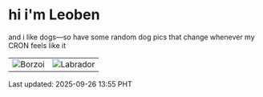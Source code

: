 # hi i'm Leoben

and i like dogs—so have some random dog pics that change whenever my CRON feels like it

|  |  |
|--------|----------|
| ![Borzoi](https://random-dog-vercel.vercel.app/api/random-borzoi?v=1758866112) | ![Labrador](https://random-dog-vercel.vercel.app/api/random-labrador?v=1758866112) |

Last updated: 2025-09-26 13:55 PHT
